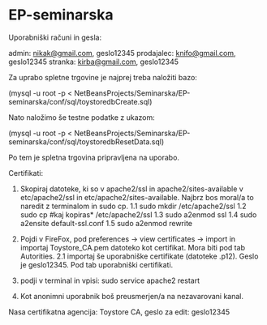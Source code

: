 # EP-seminarska

Uporabniški računi in gesla:

admin: nikak@gmail.com, geslo12345
prodajalec: knifo@gmail.com, geslo12345
stranka: kirba@gmail.com, geslo12345

Za uprabo spletne trgovine je najprej treba naložiti bazo:

(mysql -u root -p < NetBeansProjects/Seminarska/EP-seminarska/conf/sql/toystoredbCreate.sql)

Nato naložimo še testne podatke z ukazom:

 (mysql -u root -p < NetBeansProjects/Seminarska/EP-seminarska/conf/sql/toystoredbResetData.sql)

Po tem je spletna trgovina pripravljena na uporabo.


Certifikati:
1. Skopiraj datoteke, ki so v apache2/ssl in apache2/sites-available v etc/apache2/ssl in etc/apache2/sites-available. Najbrz bos moral/a to naredit z terminalom in sudo cp.
1.1 sudo mkdir /etc/apache2/ssl
1.2 sudo cp #kaj kopiras* /etc/apache2/ssl
1.3 sudo a2enmod ssl
1.4 sudo a2ensite default-ssl.conf
1.5 sudo a2enmod rewrite

2. Pojdi v FireFox, pod preferences -> view certificates -> import in importaj Toystore_CA.pem datoteko kot certifikat. Mora biti pod tab Autorities.
2.1 importaj še uporabniške certifikate (datoteke .p12). Geslo je geslo12345. Pod tab uporabniški certifikati.
3. podji v terminal in vpisi: sudo service apache2 restart
4. Kot anonimni uporabnik boš preusmerjen/a na nezavarovani kanal. 

Nasa certifikatna agencija: Toystore CA, geslo za edit: geslo12345
